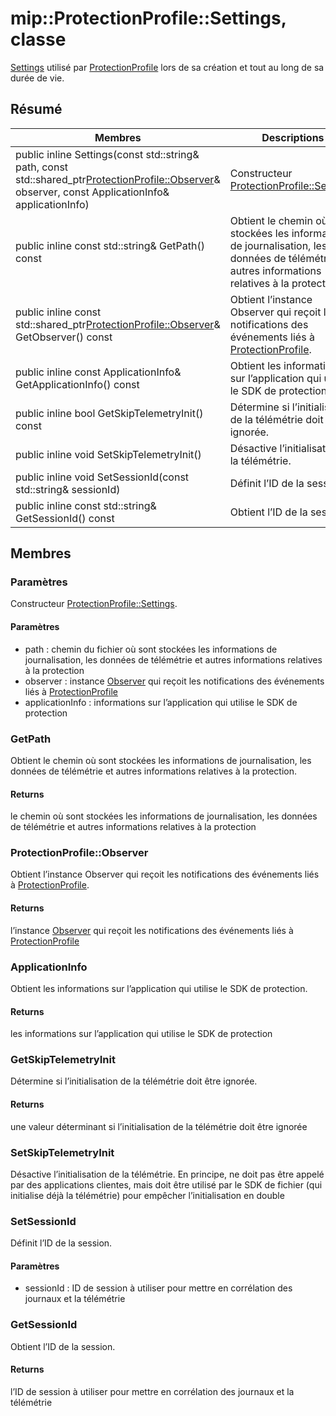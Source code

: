 # <a name="class-mipprotectionprofilesettings"></a>mip::ProtectionProfile::Settings, classe 
[Settings](#classmip_1_1_protection_profile_1_1_settings) utilisé par [ProtectionProfile](#classmip_1_1_protection_profile) lors de sa création et tout au long de sa durée de vie.
  
## <a name="summary"></a>Résumé
 Membres                        | Descriptions                                
--------------------------------|---------------------------------------------
public inline Settings(const std::string& path, const std::shared_ptr<ProtectionProfile::Observer>& observer, const ApplicationInfo& applicationInfo)  |  Constructeur [ProtectionProfile::Settings](#classmip_1_1_protection_profile_1_1_settings).
public inline const std::string& GetPath() const  |  Obtient le chemin où sont stockées les informations de journalisation, les données de télémétrie et autres informations relatives à la protection.
public inline const std::shared_ptr<ProtectionProfile::Observer>& GetObserver() const  |  Obtient l’instance Observer qui reçoit les notifications des événements liés à [ProtectionProfile](#classmip_1_1_protection_profile).
public inline const ApplicationInfo& GetApplicationInfo() const  |  Obtient les informations sur l’application qui utilise le SDK de protection.
public inline bool GetSkipTelemetryInit() const  |  Détermine si l’initialisation de la télémétrie doit être ignorée.
public inline void SetSkipTelemetryInit()  |  Désactive l’initialisation de la télémétrie.
public inline void SetSessionId(const std::string& sessionId)  |  Définit l’ID de la session.
public inline const std::string& GetSessionId() const  |  Obtient l’ID de la session.
  
## <a name="members"></a>Membres
  
### <a name="settings"></a>Paramètres
Constructeur [ProtectionProfile::Settings](#classmip_1_1_protection_profile_1_1_settings).
  
#### <a name="parameters"></a>Paramètres
* path : chemin du fichier où sont stockées les informations de journalisation, les données de télémétrie et autres informations relatives à la protection 
* observer : instance [Observer](#classmip_1_1_protection_profile_1_1_observer) qui reçoit les notifications des événements liés à [ProtectionProfile](#classmip_1_1_protection_profile)
* applicationInfo : informations sur l’application qui utilise le SDK de protection
  
### <a name="getpath"></a>GetPath
Obtient le chemin où sont stockées les informations de journalisation, les données de télémétrie et autres informations relatives à la protection.
  
#### <a name="returns"></a>Returns
le chemin où sont stockées les informations de journalisation, les données de télémétrie et autres informations relatives à la protection
  
### <a name="protectionprofileobserver"></a>ProtectionProfile::Observer
Obtient l’instance Observer qui reçoit les notifications des événements liés à [ProtectionProfile](#classmip_1_1_protection_profile).
  
#### <a name="returns"></a>Returns
l’instance [Observer](#classmip_1_1_protection_profile_1_1_observer) qui reçoit les notifications des événements liés à [ProtectionProfile](#classmip_1_1_protection_profile)
  
### <a name="applicationinfo"></a>ApplicationInfo
Obtient les informations sur l’application qui utilise le SDK de protection.
  
#### <a name="returns"></a>Returns
les informations sur l’application qui utilise le SDK de protection
  
### <a name="getskiptelemetryinit"></a>GetSkipTelemetryInit
Détermine si l’initialisation de la télémétrie doit être ignorée.
  
#### <a name="returns"></a>Returns
une valeur déterminant si l’initialisation de la télémétrie doit être ignorée
  
### <a name="setskiptelemetryinit"></a>SetSkipTelemetryInit
Désactive l’initialisation de la télémétrie.
En principe, ne doit pas être appelé par des applications clientes, mais doit être utilisé par le SDK de fichier (qui initialise déjà la télémétrie) pour empêcher l’initialisation en double
  
### <a name="setsessionid"></a>SetSessionId
Définit l’ID de la session.
  
#### <a name="parameters"></a>Paramètres
* sessionId : ID de session à utiliser pour mettre en corrélation des journaux et la télémétrie
  
### <a name="getsessionid"></a>GetSessionId
Obtient l’ID de la session.
  
#### <a name="returns"></a>Returns
l’ID de session à utiliser pour mettre en corrélation des journaux et la télémétrie